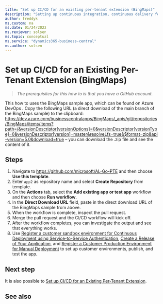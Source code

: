 ```yaml
---
title: "Set up CI/CD for an existing per-tenant extension (BingMaps)"
description: "Setting up continuous integration, continuous delivery for existing PTE extension for Business Central."
author: freddyk
ms.custom: na
ms.date: 01/24/2022
ms.reviewer: solsen
ms.topic: conceptual
ms.service: "dynamics365-business-central"
ms.author: solsen
---
```


# Set up CI/CD for an Existing Per-Tenant Extension (BingMaps)

> *The prerequisites for this how to is that you have a GitHub account.*

This how to uses the BingMaps sample app, which can be found on Azure DevOps [](https://dev.azure.com/businesscentralapps/_git/BingMaps). Copy the following URL (a direct download of the main branch of the BingMaps sample) to the clipboard: https://dev.azure.com/businesscentralapps/BingMaps/_apis/git/repositories/BingMaps/items/items?path=/&versionDescriptor[versionOptions]=0&versionDescriptor[versionType]=0&versionDescriptor[version]=master&resolveLfs=true&$format=zip&api-version=5.0&download=true – you can download the .zip file and see the content of it.

## Steps

1. Navigate to https://github.com/microsoft/AL-Go-PTE and then choose **Use this template**.
1. Enter `app2` as repository name and select **Create Repository** from template.
1. On the **Actions** tab, select the **Add existing app or test app** workflow and then choose **Run workflow**.
1. In the **Direct Download URL** field, paste in the direct download URL of the BingMaps sample from above.
1. When the workflow is complete, inspect the pull request. 
1. Merge the pull request and the CI/CD workflow will kick off.
1. After the workflow completes, you can investigate the output and see that everything works.
1. Use [Register a customer sandbox environment for Continuous Deployment using Service-to-Service Authentication](algo-register-sandbox-env.md), [Create a Release of Your Application](algo-create-release-app.md), and [Register a Customer Production Environment for Manual Deployment](algo-register-cust-prod-env.md) to set up customer environments, publish, and test the app.

## Next step

It is also possible to [Set up CI/CD for an Existing Per-Tenant Extension](algo-setup-cicd-existing-pte.md).

## See also